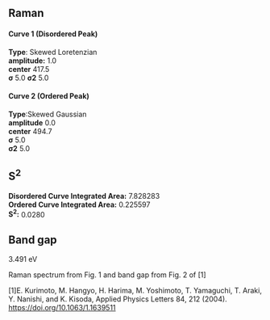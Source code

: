 ## Raman

#### Curve 1 (Disordered Peak)
**Type**: Skewed Loretenzian\
**amplitude:** 1.0\
**center** 417.5\
**σ** 5.0
**σ2** 5.0


#### Curve 2 (Ordered Peak)
**Type**:Skewed Gaussian\
**amplitude** 0.0\
**center** 494.7\
**σ** 5.0\
**σ2** 5.0


## S<sup>2</sup>
**Disordered Curve Integrated Area:** 7.828283\
**Ordered Curve Integrated Area:** 0.225597\
**S<sup>2</sup>:** 0.0280


## Band gap
3.491 eV


Raman spectrum from Fig. 1 and band gap from Fig. 2 of [1]

[1]E. Kurimoto, M. Hangyo, H. Harima, M. Yoshimoto, T. Yamaguchi, T. Araki, Y. Nanishi, and K. Kisoda, Applied Physics Letters 84, 212 (2004).
https://doi.org/10.1063/1.1639511
